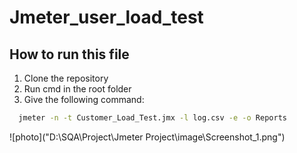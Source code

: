 # Jmeter_user_load_test

## How to run this file
1. Clone the repository
2. Run cmd in the root folder
3. Give the following command:

```bash
  jmeter -n -t Customer_Load_Test.jmx -l log.csv -e -o Reports
```

![photo]("D:\SQA\Project\Jmeter Project\image\Screenshot_1.png")
